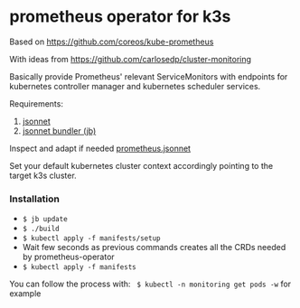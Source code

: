 # prometheus operator for k3s

Based on https://github.com/coreos/kube-prometheus 

With ideas from https://github.com/carlosedp/cluster-monitoring

Basically provide Prometheus' relevant ServiceMonitors with endpoints for kubernetes controller manager
and kubernetes scheduler services.

Requirements:
1. [jsonnet](https://github.com/google/jsonnet)
2. [jsonnet bundler (jb)](https://github.com/jsonnet-bundler/jsonnet-bundler)

Inspect and adapt if needed [prometheus.jsonnet](https://github.com/jeka/prometheus-k3s/blob/master/prometheus.jsonnet)

Set your default kubernetes cluster context accordingly pointing to the target k3s cluster.

### Installation

* `$ jb update`
* `$ ./build`
* `$ kubectl apply -f manifests/setup`
*  Wait few seconds as previous commands creates all the CRDs needed by prometheus-operator
* `$ kubectl apply -f manifests`

You can follow the process with:
` $ kubectl -n monitoring get pods -w` for example


